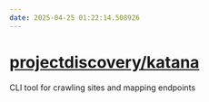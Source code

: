 ```yaml
---
date: 2025-04-25 01:22:14.508926
---
```


# [projectdiscovery/katana](https://github.com/projectdiscovery/katana)

CLI tool for crawling sites and mapping endpoints